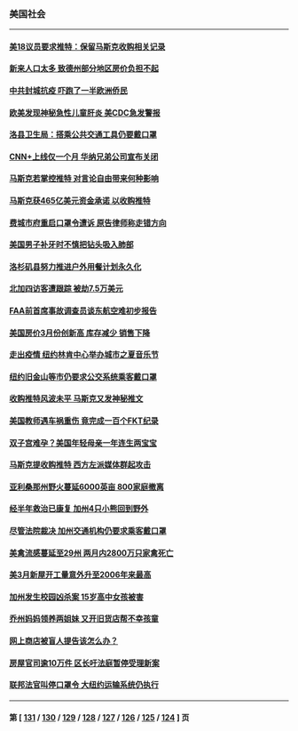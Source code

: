 ### 美国社会
---
#### [美18议员要求推特：保留马斯克收购相关记录](../../pages/ncid1078160/n13717868.md) 
#### [新来人口太多 致德州部分地区房价负担不起](../../pages/ncid1078160/n13717899.md) 
#### [中共封城抗疫 吓跑了一半欧洲侨民](../../pages/ncid1078160/n13717854.md) 
#### [欧美发现神秘急性儿童肝炎 美CDC急发警报](../../pages/ncid1078160/n13717268.md) 
#### [洛县卫生局：搭乘公共交通工具仍要戴口罩](../../pages/ncid1078160/n13717347.md) 
#### [CNN+上线仅一个月 华纳兄弟公司宣布关闭](../../pages/ncid1078160/n13717230.md) 
#### [马斯克若掌控推特 对言论自由带来何种影响](../../pages/ncid1078160/n13717229.md) 
#### [马斯克获465亿美元资金承诺 以收购推特](../../pages/ncid1078160/n13717068.md) 
#### [费城市府重启口罩令遭诉 原告律师称走错方向](../../pages/ncid1078160/n13717085.md) 
#### [美国男子补牙时不慎把钻头吸入肺部](../../pages/ncid1078160/n13716572.md) 
#### [洛杉矶县努力推进户外用餐计划永久化](../../pages/ncid1078160/n13716532.md) 
#### [北加四访客遭跟踪 被劫7.5万美元](../../pages/ncid1078160/n13716482.md) 
#### [FAA前首席事故调查员谈东航空难初步报告](../../pages/ncid1078160/n13716349.md) 
#### [美国房价3月份创新高 库存减少 销售下降](../../pages/ncid1078160/n13716366.md) 
#### [走出疫情 纽约林肯中心举办城市之夏音乐节](../../pages/ncid1078160/n13716299.md) 
#### [纽约旧金山等市仍要求公交系统乘客戴口罩](../../pages/ncid1078160/n13716270.md) 
#### [收购推特风波未平 马斯克又发神秘推文](../../pages/ncid1078160/n13716233.md) 
#### [美国教师遇车祸重伤 竟完成一百个FKT纪录](../../pages/ncid1078160/n13716071.md) 
#### [双子宫难孕？美国年轻母亲一年连生两宝宝](../../pages/ncid1078160/n13715872.md) 
#### [马斯克提收购推特 西方左派媒体群起攻击](../../pages/ncid1078160/n13716235.md) 
#### [亚利桑那州野火蔓延6000英亩 800家庭撤离](../../pages/ncid1078160/n13716009.md) 
#### [经半年救治已康复 加州4只小熊回到野外](../../pages/ncid1078160/n13715679.md) 
#### [尽管法院裁决 加州交通机构仍要求乘客戴口罩](../../pages/ncid1078160/n13715640.md) 
#### [美禽流感蔓延至29州 两月内2800万只家禽死亡](../../pages/ncid1078160/n13715596.md) 
#### [美3月新屋开工量意外升至2006年来最高](../../pages/ncid1078160/n13715406.md) 
#### [加州发生校园凶杀案 15岁高中女孩被害](../../pages/ncid1078160/n13714771.md) 
#### [乔州妈妈领养两姐妹 又开旧货店帮不幸孩童](../../pages/ncid1078160/n13715227.md) 
#### [网上商店被盲人提告该怎么办？](../../pages/ncid1078160/n13715083.md) 
#### [房屋官司逾10万件 区长吁法庭暂停受理新案](../../pages/ncid1078160/n13715070.md) 
#### [联邦法官叫停口罩令 大纽约运输系统仍执行](../../pages/ncid1078160/n13715058.md) 

---
#### 第 [ [131](./131.md) / [130](./130.md) / [129](./129.md) / [128](./128.md) / [127](./127.md) / [126](./126.md) / [125](./125.md) / [124](./124.md) ] 页

